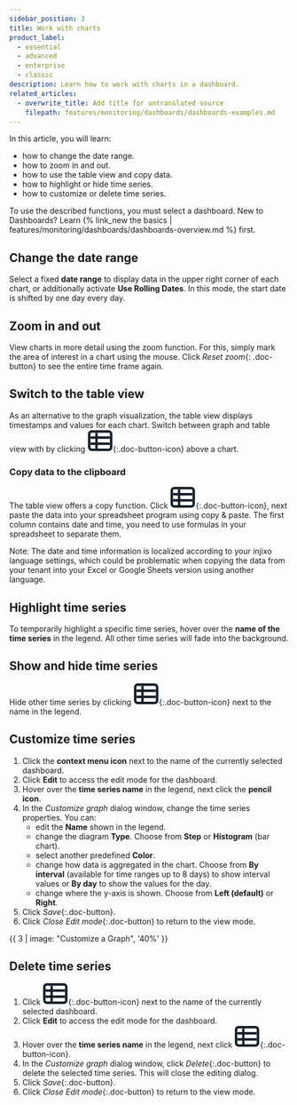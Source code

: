 ```yaml
---
sidebar_position: 3
title: Work with charts
product_label:
  - essential
  - advanced
  - enterprise
  - classic
description: Learn how to work with charts in a dashboard.
related_articles:
  - overwrite_title: Add title for untranslated source
    filepath: features/monitoring/dashboards/dashboards-examples.md
---
```


In this article, you will learn:

- how to change the date range.
- how to zoom in and out.
- how to use the table view and copy data.
- how to highlight or hide time series.
- how to customize or delete time series.

To use the described functions, you must select a dashboard. New to Dashboards? Learn {% link_new the basics | features/monitoring/dashboards/dashboards-overview.md %} first.

## Change the date range

Select a fixed **date range** to display data in the upper right corner of each chart, or additionally activate **Use Rolling Dates**. In this mode, the start date is shifted by one day every day.

## Zoom in and out

View charts in more detail using the zoom function. For this, simply mark the area of interest in a chart using the mouse. Click _Reset zoom_{: .doc-button} to see the entire time frame again.

## Switch to the table view

As an alternative to the graph visualization, the table view displays timestamps and values for each chart. Switch between graph and table view with by clicking _![Table view](/img/common/table.png)_{:.doc-button-icon} above a chart.

### Copy data to the clipboard

The table view offers a copy function. Click _![Copy a table](/img/common/table.png)_{:.doc-button-icon}, next paste the data into your spreadsheet program using copy & paste. The first column contains date and time, you need to use formulas in your spreadsheet to separate them.

Note: The date and time information is localized according to your injixo language settings, which could be problematic when copying the data from your tenant into your Excel or Google Sheets version using another language.

## Highlight time series

To temporarily highlight a specific time series, hover over the **name of the time series** in the legend. All other time series will fade into the background.

## Show and hide time series

Hide other time series by clicking _![Show and hide graphs](/img/common/table.png)_{:.doc-button-icon} next to the name in the legend.

## Customize time series

1. Click the **context menu icon** next to the name of the currently selected dashboard.
2. Click **Edit** to access the edit mode for the dashboard.
3. Hover over the **time series name** in the legend, next click the **pencil icon**.
4. In the _Customize graph_ dialog window, change the time series properties. You can: 
   - edit the **Name** shown in the legend.
   - change the diagram **Type**. Choose from **Step** or **Histogram** (bar chart).
   - select another predefined **Color**.
   - change how data is aggregated in the chart. Choose from **By interval** (available for time ranges up to 8 days) to show interval values or **By day** to show the values for the day.
   - change where the y-axis is shown. Choose from **Left (default)** or **Right**.
5. Click _Save_{:.doc-button}.
6. Click _Close Edit mode_{:.doc-button} to return to the view mode.

{{ 3 | image: "Customize a Graph", '40%' }}

## Delete time series

1. Click _![Context menu](/img/common/table.png)_{:.doc-button-icon} next to the name of the currently selected dashboard.
2. Click **Edit** to access the edit mode for the dashboard.
3. Hover over the **time series name** in the legend, next click _![pencil icon](/img/common/table.png)_{:.doc-button-icon}.
4. In the _Customize graph_ dialog window, click _Delete_{:.doc-button} to delete the selected time series. This will close the editing dialog.
5. Click _Save_{:.doc-button}.
6. Click _Close Edit mode_{:.doc-button} to return to the view mode.
